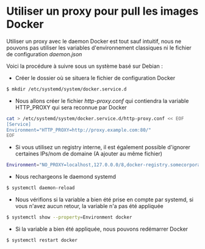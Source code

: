 # Utiliser un proxy pour pull les images Docker

Utiliser un proxy avec le daemon Docker est tout sauf intuitif, nous ne
pouvons pas utiliser les variables d'environnement classiques ni le
fichier de configuration *daemon.json*

Voici la procédure à suivre sous un système basé sur Debian :

-   Créer le dossier où se situera le fichier de configuration Docker

```bash
$ mkdir /etc/systemd/system/docker.service.d
```

-   Nous allons créer le fichier *http-proxy.conf* qui contiendra la
    variable HTTP_PROXY qui sera reconnue par Docker

```bash
cat > /etc/systemd/system/docker.service.d/http-proxy.conf << EOF
[Service]
Environment="HTTP_PROXY=http://proxy.example.com:80/"
EOF
```

-   Si vous utilisez un registry interne, il est également possible
    d'ignorer certaines IPs/nom de domaine (A ajouter au même fichier)

```bash
Environment="NO_PROXY=localhost,127.0.0.0/8,docker-registry.somecorporation.com"
```

-   Nous rechargeons le daemond systemd

```bash
$ systemctl daemon-reload
```

-   Nous vérifions si la variable a bien été prise en compte par
    systemd, si vous n'avez aucun retour, la variable n'a pas été
    appliquée

```bash
$ systemctl show --property=Environment docker
```

-   Si la variable a bien été appliquée, nous pouvons redémarrer Docker

```bash
$ systemctl restart docker
```
